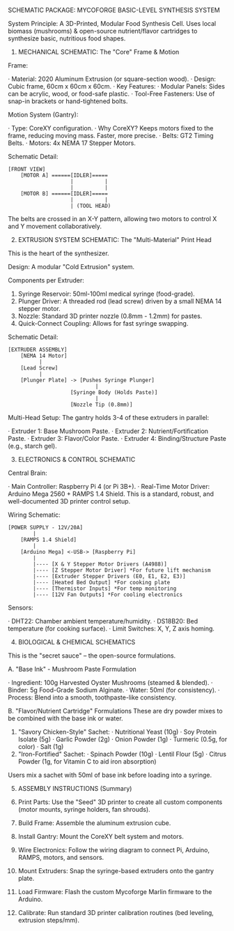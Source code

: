 
SCHEMATIC PACKAGE: MYCOFORGE BASIC-LEVEL SYNTHESIS SYSTEM

System Principle: A 3D-Printed, Modular Food Synthesis Cell. Uses local biomass (mushrooms) & open-source nutrient/flavor cartridges to synthesize basic, nutritious food shapes.

1. MECHANICAL SCHEMATIC: The "Core" Frame & Motion

Frame:

· Material: 2020 Aluminum Extrusion (or square-section wood).
· Design: Cubic frame, 60cm x 60cm x 60cm.
· Key Features:
  · Modular Panels: Sides can be acrylic, wood, or food-safe plastic.
  · Tool-Free Fasteners: Use of snap-in brackets or hand-tightened bolts.

Motion System (Gantry):

· Type: CoreXY configuration.
· Why CoreXY? Keeps motors fixed to the frame, reducing moving mass. Faster, more precise.
· Belts: GT2 Timing Belts.
· Motors: 4x NEMA 17 Stepper Motors.

Schematic Detail:

```
[FRONT VIEW]
    [MOTOR A] ======[IDLER]=====
                    |          |
                    |          |
    [MOTOR B] ======[IDLER]=====
                    |          |
                    | (TOOL HEAD)
```

The belts are crossed in an X-Y pattern, allowing two motors to control X and Y movement collaboratively.

2. EXTRUSION SYSTEM SCHEMATIC: The "Multi-Material" Print Head

This is the heart of the synthesizer.

Design: A modular "Cold Extrusion" system.

Components per Extruder:

1. Syringe Reservoir: 50ml-100ml medical syringe (food-grade).
2. Plunger Driver: A threaded rod (lead screw) driven by a small NEMA 14 stepper motor.
3. Nozzle: Standard 3D printer nozzle (0.8mm - 1.2mm) for pastes.
4. Quick-Connect Coupling: Allows for fast syringe swapping.

Schematic Detail:

```
[EXTRUDER ASSEMBLY]
    [NEMA 14 Motor]
          |
    [Lead Screw]
          |
    [Plunger Plate] -> [Pushes Syringe Plunger]
                            |
                    [Syringe Body (Holds Paste)]
                            |
                    [Nozzle Tip (0.8mm)]
```

Multi-Head Setup: The gantry holds 3-4 of these extruders in parallel:

· Extruder 1: Base Mushroom Paste.
· Extruder 2: Nutrient/Fortification Paste.
· Extruder 3: Flavor/Color Paste.
· Extruder 4: Binding/Structure Paste (e.g., starch gel).

3. ELECTRONICS & CONTROL SCHEMATIC

Central Brain:

· Main Controller: Raspberry Pi 4 (or Pi 3B+).
· Real-Time Motor Driver: Arduino Mega 2560 + RAMPS 1.4 Shield.
  This is a standard, robust, and well-documented 3D printer control setup.

Wiring Schematic:

```
[POWER SUPPLY - 12V/20A]
        |
    [RAMPS 1.4 Shield]
        |
    [Arduino Mega] <-USB-> [Raspberry Pi]
        |
        |---- [X & Y Stepper Motor Drivers (A4988)]
        |---- [Z Stepper Motor Driver] *For future lift mechanism
        |---- [Extruder Stepper Drivers (E0, E1, E2, E3)]
        |---- [Heated Bed Output] *For cooking plate
        |---- [Thermistor Inputs] *For temp monitoring
        |---- [12V Fan Outputs] *For cooling electronics
```

Sensors:

· DHT22: Chamber ambient temperature/humidity.
· DS18B20: Bed temperature (for cooking surface).
· Limit Switches: X, Y, Z axis homing.

4. BIOLOGICAL & CHEMICAL SCHEMATICS

This is the "secret sauce" – the open-source formulations.

A. "Base Ink" - Mushroom Paste Formulation

· Ingredient: 100g Harvested Oyster Mushrooms (steamed & blended).
· Binder: 5g Food-Grade Sodium Alginate.
· Water: 50ml (for consistency).
· Process: Blend into a smooth, toothpaste-like consistency.

B. "Flavor/Nutrient Cartridge" Formulations
These are dry powder mixes to be combined with the base ink or water.

1. "Savory Chicken-Style" Sachet:
   · Nutritional Yeast (10g)
   · Soy Protein Isolate (5g)
   · Garlic Powder (2g)
   · Onion Powder (1g)
   · Turmeric (0.5g, for color)
   · Salt (1g)
2. "Iron-Fortified" Sachet:
   · Spinach Powder (10g)
   · Lentil Flour (5g)
   · Citrus Powder (1g, for Vitamin C to aid iron absorption)

Users mix a sachet with 50ml of base ink before loading into a syringe.

5. ASSEMBLY INSTRUCTIONS (Summary)

1. Print Parts: Use the "Seed" 3D printer to create all custom components (motor mounts, syringe holders, fan shrouds).
2. Build Frame: Assemble the aluminum extrusion cube.
3. Install Gantry: Mount the CoreXY belt system and motors.
4. Wire Electronics: Follow the wiring diagram to connect Pi, Arduino, RAMPS, motors, and sensors.
5. Mount Extruders: Snap the syringe-based extruders onto the gantry plate.
6. Load Firmware: Flash the custom Mycoforge Marlin firmware to the Arduino.
7. Calibrate: Run standard 3D printer calibration routines (bed leveling, extrusion steps/mm).

